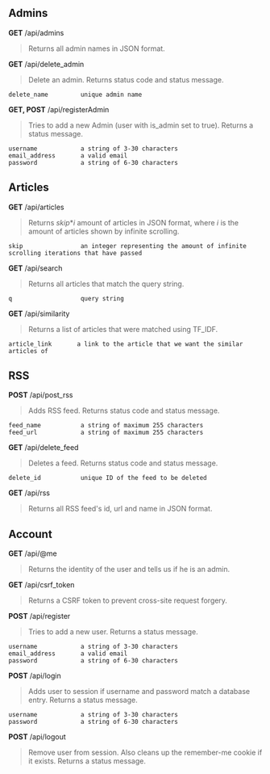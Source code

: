 ## Admins
**GET** /api/admins
> Returns all admin names in JSON format.

**GET** /api/delete_admin
> Delete an admin. Returns status code and status message.
```
delete_name         unique admin name
```

**GET, POST** /api/registerAdmin
> Tries to add a new Admin (user with is_admin set to true). Returns a status message.
```
username            a string of 3-30 characters
email_address       a valid email
password            a string of 6-30 characters
```


## Articles
**GET** /api/articles
> Returns _skip_*_i_ amount of articles in JSON format, where _i_ is the amount of articles shown by infinite scrolling.
```
skip                an integer representing the amount of infinite scrolling iterations that have passed
```

**GET** /api/search
> Returns all articles that match the query string.
```
q                   query string
```

**GET** /api/similarity
> Returns a list of articles that were matched using TF_IDF.
```
article_link       a link to the article that we want the similar articles of
```

## RSS
**POST** /api/post_rss
> Adds RSS feed. Returns status code and status message.
```
feed_name           a string of maximum 255 characters
feed_url            a string of maximum 255 characters
```

**GET** /api/delete_feed
> Deletes a feed. Returns status code and status message.
```
delete_id           unique ID of the feed to be deleted
```

**GET** /api/rss
> Returns all RSS feed's id, url and name in JSON format.

## Account
**GET** /api/@me
> Returns the identity of the user and tells us if he is an admin.

**GET** /api/csrf_token
> Returns a CSRF token to prevent cross-site request forgery.

**POST** /api/register
> Tries to add a new user. Returns a status message.
```
username            a string of 3-30 characters
email_address       a valid email
password            a string of 6-30 characters
```

**POST** /api/login
> Adds user to session if username and password match a database entry. Returns a status message.
```
username            a string of 3-30 characters
password            a string of 6-30 characters
```

**POST** /api/logout
> Remove user from session. Also cleans up the remember-me cookie if it exists. Returns a status message.
